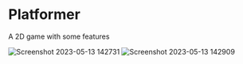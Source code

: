 # Platformer
A 2D game with some features








![Screenshot 2023-05-13 142731](https://github.com/nithira2005/Platformer/assets/92735644/92cc4ad6-69a1-4033-9b19-708c68c6d96c)           ![Screenshot 2023-05-13 142909](https://github.com/nithira2005/Platformer/assets/92735644/d25861ef-6b94-47a8-97f5-a6d7ce006898)





